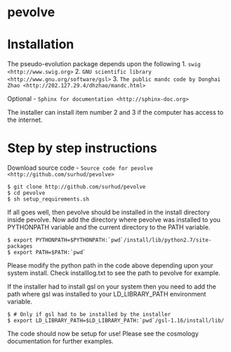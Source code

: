 pevolve
=======

Installation
============

The pseudo-evolution package depends upon the following
    1. `swig <http://www.swig.org>`
    2. `GNU scientific library <http://www.gnu.org/software/gsl>`
    3. `The public mandc code by Donghai Zhao <http://202.127.29.4/dhzhao/mandc.html>`

Optional
    - `Sphinx for documentation <http://sphinx-doc.org>`

The installer can install item number 2 and 3 if the computer has access to the internet.

Step by step instructions
=========================

Download source code
    - `Source code for pevolve <http://github.com/surhud/pevolve>`

    $ git clone http://github.com/surhud/pevolve
    $ cd pevolve
    $ sh setup_requirements.sh

If all goes well, then pevolve should be installed in the install directory
inside pevolve. Now add the directory where pevolve was installed to you
PYTHONPATH variable and the current directory to the PATH variable.

    $ export PYTHONPATH=$PYTHONPATH:`pwd`/install/lib/python2.7/site-packages
    $ export PATH=$PATH:`pwd`

Please modify the python path in the code above depending upon your system
install. Check installlog.txt to see the path to pevolve for example. 

If the installer had to install gsl on your system then you need to add the path
where gsl was installed to your LD_LIBRARY_PATH environment variable. 

    $ # Only if gsl had to be installed by the installer
    $ export LD_LIBRARY_PATH=$LD_LIBRARY_PATH:`pwd`/gsl-1.16/install/lib/

The code should now be setup for use! Please see the cosmology documentation for
further examples.
